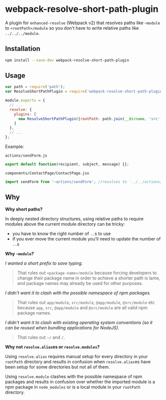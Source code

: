 # webpack-resolve-short-path-plugin

A plugin for `enhanced-resolve` (Webpack v2) that resolves paths like `~module` to `<rootPath>/module` so you don't have 
to write relative paths like `../../../module`.

## Installation

```bash
npm install --save-dev webpack-resolve-short-path-plugin
```

## Usage

```js
var path = require('path');
var ResolveShortPathPlugin = require('webpack-resolve-short-path-plugin');

module.exports = {
  // ...
  resolve: {
    plugins: [
      new ResolveShortPathPlugin({rootPath: path.join(__dirname, 'src')})
    ]
  },
  // ...
};

```

Example:

`actions/sendForm.js`
```js
export default function(recipient, subject, message) {};
```

`components/ContactPage/ContactPage.jsx`
```js
import sendForm from '~actions/sendForm'; //resolves to `../../actions/sendForm`
```

## Why

**Why short paths?**

In deeply nested directory structures, using relative paths to require modules above the current module directory can 
be tricky:
 - you have to know the right number of `..`s to use
 - if you ever move the current module you'll need to update the number of `..`s

**Why `~module`?**

*I wanted a short prefix to save typing.* 
> That rules out `<package-name>/module` because forcing developers to change their package name 
in order to achieve a shorter path is lame, and package names may already be used for other purposes.

*I didn't want it to clash with the possible namespace of npm packages.*
> That rules out `app/module`, `src/module`, `@app/module`, `@src/module` etc because `app`, `src`, `@app/module` and 
`@src/module` are all valid npm package names.

*I didn't want it to clash with existing operating system conventions (so it can be reused when bundling applications for NodeJS).*
> That rules out `~/` and `/`.

**Why not `resolve.alias`es or `resolve.modules`?**

Using `resolve.alias` requires manual setup for every directory in your `rootPath` directory and results in confusion when `resolve.alias`es
have been setup for some directories but not all of them.

Using `resolve.module` clashes with the possible namespace of npm packages and results in confusion over whether the imported 
module is a npm package in `node_modules` or is a local module in your `rootPath` directory.
